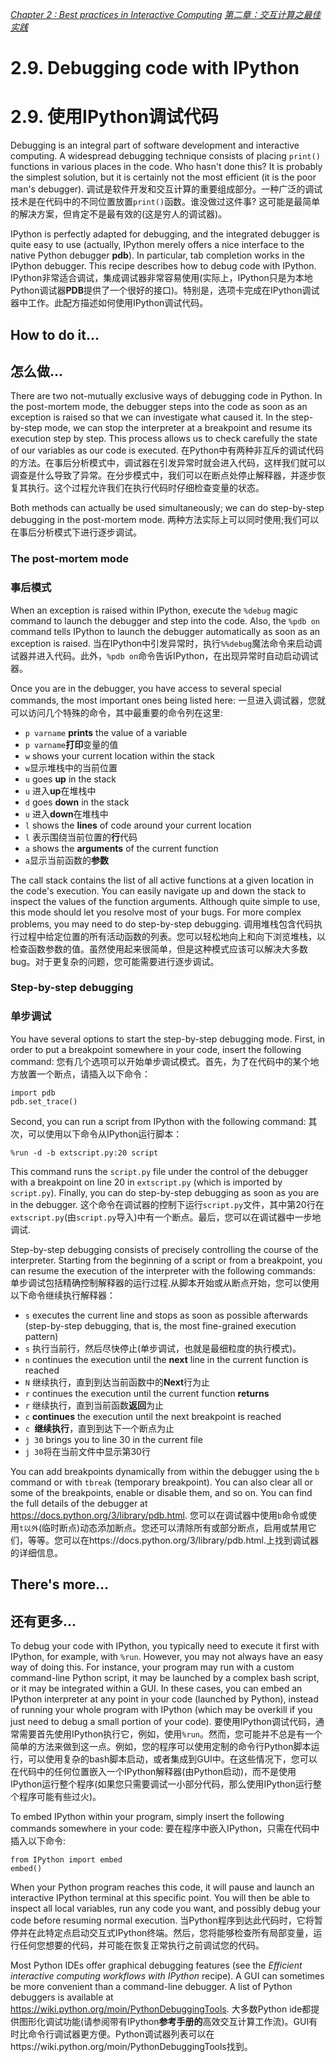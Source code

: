 [*Chapter 2 : Best practices in Interactive Computing*](./)
[*第二章：交互计算之最佳实践*](../)

# 2.9. Debugging code with IPython
# 2.9. 使用IPython调试代码


Debugging is an integral part of software development and interactive computing. A widespread debugging technique consists of placing `print()` functions in various places in the code. Who hasn't done this? It is probably the simplest solution, but it is certainly not the most efficient (it is the poor man's debugger).
调试是软件开发和交互计算的重要组成部分。一种广泛的调试技术是在代码中的不同位置放置`print()`函数。谁没做过这件事? 这可能是最简单的解决方案，但肯定不是最有效的(这是穷人的调试器)。

IPython is perfectly adapted for debugging, and the integrated debugger is quite easy to use (actually, IPython merely offers a nice interface to the native Python debugger **pdb**). In particular, tab completion works in the IPython debugger. This recipe describes how to debug code with IPython.
IPython非常适合调试，集成调试器非常容易使用(实际上，IPython只是为本地Python调试器**PDB**提供了一个很好的接口)。特别是，选项卡完成在IPython调试器中工作。此配方描述如何使用IPython调试代码。

## How to do it...
## 怎么做...

There are two not-mutually exclusive ways of debugging code in Python. In the post-mortem mode, the debugger steps into the code as soon as an exception is raised so that we can investigate what caused it. In the step-by-step mode, we can stop the interpreter at a breakpoint and resume its execution step by step. This process allows us to check carefully the state of our variables as our code is executed.
在Python中有两种非互斥的调试代码的方法。在事后分析模式中，调试器在引发异常时就会进入代码，这样我们就可以调查是什么导致了异常。在分步模式中，我们可以在断点处停止解释器，并逐步恢复其执行。这个过程允许我们在执行代码时仔细检查变量的状态。

Both methods can actually be used simultaneously; we can do step-by-step debugging in the post-mortem mode.
两种方法实际上可以同时使用;我们可以在事后分析模式下进行逐步调试。

### The post-mortem mode
### 事后模式

When an exception is raised within IPython, execute the `%debug` magic command to launch the debugger and step into the code. Also, the `%pdb on` command tells IPython to launch the debugger automatically as soon as an exception is raised.
当在IPython中引发异常时，执行`%%debug`魔法命令来启动调试器并进入代码。此外，`%pdb on`命令告诉IPython，在出现异常时自动启动调试器。

Once you are in the debugger, you have access to several special commands, the most important ones being listed here:
一旦进入调试器，您就可以访问几个特殊的命令，其中最重要的命令列在这里:

* `p varname` **prints** the value of a variable
* `p varname`**打印**变量的值
* `w` shows your current location within the stack
* `w`显示堆栈中的当前位置
* `u` goes **up** in the stack
* `u` 进入**up**在堆栈中
* `d` goes **down** in the stack
* `u` 进入**down**在堆栈中
* `l` shows the **lines** of code around your current location
* `l` 表示围绕当前位置的**行**代码
* `a` shows the **arguments** of the current function
* `a`显示当前函数的**参数**

The call stack contains the list of all active functions at a given location in the code's execution. You can easily navigate up and down the stack to inspect the values of the function arguments. Although quite simple to use, this mode should let you resolve most of your bugs. For more complex problems, you may need to do step-by-step debugging.
调用堆栈包含代码执行过程中给定位置的所有活动函数的列表。您可以轻松地向上和向下浏览堆栈，以检查函数参数的值。虽然使用起来很简单，但是这种模式应该可以解决大多数bug。对于更复杂的问题，您可能需要进行逐步调试。

### Step-by-step debugging
### 单步调试

You have several options to start the step-by-step debugging mode. First, in order to put a breakpoint somewhere in your code, insert the following command:
您有几个选项可以开始单步调试模式。首先，为了在代码中的某个地方放置一个断点，请插入以下命令：

```
import pdb
pdb.set_trace()
```

Second, you can run a script from IPython with the following command:
其次，可以使用以下命令从IPython运行脚本：

```
%run -d -b extscript.py:20 script
```

This command runs the `script.py` file under the control of the debugger with a breakpoint on line 20 in `extscript.py` (which is imported by `script.py`). Finally, you can do step-by-step debugging as soon as you are in the debugger.
这个命令在调试器的控制下运行`script.py`文件，其中第20行在`extscript.py`(由`script.py`导入)中有一个断点。最后，您可以在调试器中一步地调试.

Step-by-step debugging consists of precisely controlling the course of the interpreter. Starting from the beginning of a script or from a breakpoint, you can resume the execution of the interpreter with the following commands:
单步调试包括精确控制解释器的运行过程.从脚本开始或从断点开始，您可以使用以下命令继续执行解释器：

* `s` executes the current line and stops as soon as possible afterwards (step-by-step debugging, that is, the most fine-grained execution pattern)
* `s` 执行当前行，然后尽快停止(单步调试，也就是最细粒度的执行模式)。
* `n` continues the execution until the **next** line in the current function is reached
* `N` 继续执行，直到到达当前函数中的**Next**行为止
* `r` continues the execution until the current function **returns**
* `r` 继续执行，直到当前函数**返回**为止
* `c` **continues** the execution until the next breakpoint is reached
* `c `**继续执行**，直到到达下一个断点为止
* `j 30` brings you to line 30 in the current file
* `j 30`将在当前文件中显示第30行

You can add breakpoints dynamically from within the debugger using the `b` command or with `tbreak` (temporary breakpoint). You can also clear all or some of the breakpoints, enable or disable them, and so on. You can find the full details of the debugger at https://docs.python.org/3/library/pdb.html.
您可以在调试器中使用`b`命令或使用`t以外`(临时断点)动态添加断点。您还可以清除所有或部分断点，启用或禁用它们，等等。您可以在https://docs.python.org/3/library/pdb.html.上找到调试器的详细信息。

## There's more...
## 还有更多...

To debug your code with IPython, you typically need to execute it first with IPython, for example, with `%run`. However, you may not always have an easy way of doing this. For instance, your program may run with a custom command-line Python script, it may be launched by a complex bash script, or it may be integrated within a GUI. In these cases, you can embed an IPython interpreter at any point in your code (launched by Python), instead of running your whole program with IPython (which may be overkill if you just need to debug a small portion of your code).
要使用IPython调试代码，通常需要首先使用IPython执行它，例如，使用`%run`。然而，您可能并不总是有一个简单的方法来做到这一点。例如，您的程序可以使用定制的命令行Python脚本运行，可以使用复杂的bash脚本启动，或者集成到GUI中。在这些情况下，您可以在代码中的任何位置嵌入一个IPython解释器(由Python启动)，而不是使用IPython运行整个程序(如果您只需要调试一小部分代码，那么使用IPython运行整个程序可能有些过火)。

To embed IPython within your program, simply insert the following commands somewhere in your code:
要在程序中嵌入IPython，只需在代码中插入以下命令:

```
from IPython import embed
embed()
```

When your Python program reaches this code, it will pause and launch an interactive IPython terminal at this specific point. You will then be able to inspect all local variables, run any code you want, and possibly debug your code before resuming normal execution.
当Python程序到达此代码时，它将暂停并在此特定点启动交互式IPython终端。然后，您将能够检查所有局部变量，运行任何您想要的代码，并可能在恢复正常执行之前调试您的代码。

Most Python IDEs offer graphical debugging features (see the *Efficient interactive computing workflows with IPython* recipe). A GUI can sometimes be more convenient than a command-line debugger. A list of Python debuggers is available at https://wiki.python.org/moin/PythonDebuggingTools.
大多数Python ide都提供图形化调试功能(请参阅带有IPython**参考手册的**高效交互计算工作流)。GUI有时比命令行调试器更方便。Python调试器列表可以在https://wiki.python.org/moin/PythonDebuggingTools找到。

